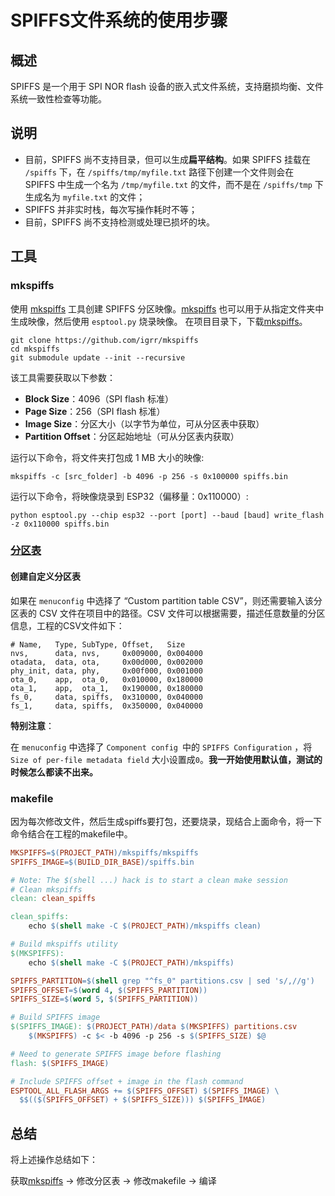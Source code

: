 # SPIFFS文件系统的使用步骤

## 概述

SPIFFS 是一个用于 SPI NOR flash 设备的嵌入式文件系统，支持磨损均衡、文件系统一致性检查等功能。 

## 说明

- 目前，SPIFFS 尚不支持目录，但可以生成**扁平结构**。如果 SPIFFS 挂载在 `/spiffs` 下，在 `/spiffs/tmp/myfile.txt` 路径下创建一个文件则会在 SPIFFS 中生成一个名为 `/tmp/myfile.txt` 的文件，而不是在 `/spiffs/tmp` 下生成名为 `myfile.txt` 的文件；
- SPIFFS 并非实时栈，每次写操作耗时不等；
- 目前，SPIFFS 尚不支持检测或处理已损坏的块。

## 工具

### mkspiffs

使用 [mkspiffs](https://github.com/igrr/mkspiffs) 工具创建 SPIFFS 分区映像。[mkspiffs](https://github.com/igrr/mkspiffs) 也可以用于从指定文件夹中生成映像，然后使用 `esptool.py` 烧录映像。 在项目目录下，下载[mkspiffs](https://github.com/igrr/mkspiffs)。

```shell
git clone https://github.com/igrr/mkspiffs
cd mkspiffs
git submodule update --init --recursive
```

该工具需要获取以下参数：

- **Block Size**：4096（SPI flash 标准）
- **Page Size**：256（SPI flash 标准）
- **Image Size**：分区大小（以字节为单位，可从分区表中获取）
- **Partition Offset**：分区起始地址（可从分区表内获取）

 运行以下命令，将文件夹打包成 1 MB 大小的映像: 

```shell
mkspiffs -c [src_folder] -b 4096 -p 256 -s 0x100000 spiffs.bin
```

 运行以下命令，将映像烧录到 ESP32（偏移量：0x110000）: 

```shell
python esptool.py --chip esp32 --port [port] --baud [baud] write_flash -z 0x110000 spiffs.bin
```

###  [分区表](https://docs.espressif.com/projects/esp-idf/zh_CN/latest/api-guides/partition-tables.html) 

#### 创建自定义分区表

 如果在 `menuconfig` 中选择了 “Custom partition table CSV”，则还需要输入该分区表的 CSV 文件在项目中的路径。CSV 文件可以根据需要，描述任意数量的分区信息，工程的CSV文件如下：

```
# Name,   Type, SubType, Offset,   Size
nvs,      data, nvs,     0x009000, 0x004000
otadata,  data, ota,     0x00d000, 0x002000
phy_init, data, phy,     0x00f000, 0x001000
ota_0,    app,  ota_0,   0x010000, 0x180000
ota_1,    app,  ota_1,   0x190000, 0x180000
fs_0,     data, spiffs,  0x310000, 0x040000
fs_1,     data, spiffs,  0x350000, 0x040000
```

**特别注意**：

在 `menuconfig` 中选择了  `Component config `中的 `SPIFFS Configuration` ，将 `Size of per-file metadata field` 大小设置成`0`。**我一开始使用默认值，测试的时候怎么都读不出来。**

### makefile

因为每次修改文件，然后生成spiffs要打包，还要烧录，现结合上面命令，将一下命令结合在工程的makefile中。

```makefile
MKSPIFFS=$(PROJECT_PATH)/mkspiffs/mkspiffs
SPIFFS_IMAGE=$(BUILD_DIR_BASE)/spiffs.bin

# Note: The $(shell ...) hack is to start a clean make session
# Clean mkspiffs
clean: clean_spiffs

clean_spiffs:
	echo $(shell make -C $(PROJECT_PATH)/mkspiffs clean)

# Build mkspiffs utility
$(MKSPIFFS):
	echo $(shell make -C $(PROJECT_PATH)/mkspiffs)

SPIFFS_PARTITION=$(shell grep "^fs_0" partitions.csv | sed 's/,//g')
SPIFFS_OFFSET=$(word 4, $(SPIFFS_PARTITION))
SPIFFS_SIZE=$(word 5, $(SPIFFS_PARTITION))

# Build SPIFFS image
$(SPIFFS_IMAGE): $(PROJECT_PATH)/data $(MKSPIFFS) partitions.csv 
	$(MKSPIFFS) -c $< -b 4096 -p 256 -s $(SPIFFS_SIZE) $@

# Need to generate SPIFFS image before flashing
flash: $(SPIFFS_IMAGE)

# Include SPIFFS offset + image in the flash command
ESPTOOL_ALL_FLASH_ARGS += $(SPIFFS_OFFSET) $(SPIFFS_IMAGE) \
  $$(($(SPIFFS_OFFSET) + $(SPIFFS_SIZE))) $(SPIFFS_IMAGE)
```

## 总结

将上述操作总结如下：

获取[mkspiffs](https://github.com/igrr/mkspiffs)  -> 修改分区表 -> 修改makefile -> 编译